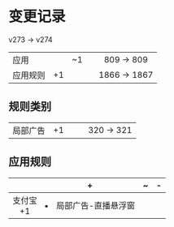 # 变更记录

v273 -> v274

||||||
|-|:-:|:-:|:-:|:-:|
|应用||~1||809 -> 809|
|应用规则|+1|||1866 -> 1867|

## 规则类别

||||||
|-|:-:|:-:|:-:|:-:|
|局部广告|+1|||320 -> 321|

## 应用规则

||+|~|-|
|:-:|-|-|-|
|支付宝<br>+1|<li>局部广告-直播悬浮窗|||
